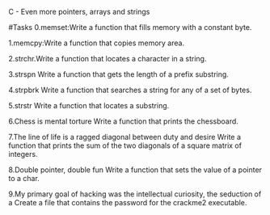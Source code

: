 C - Even more pointers, arrays and strings

#Tasks 
0.memset:Write a function that fills memory with a constant byte.   


1.memcpy:Write a function that copies memory area.

2.strchr.Write a function that locates a character in a string.

3.strspn
Write a function that gets the length of a prefix substring.

4.strpbrk
Write a function that searches a string for any of a set of bytes.

5.strstr
Write a function that locates a substring.

6.Chess is mental torture
Write a function that prints the chessboard.

7.The line of life is a ragged diagonal between duty and desire
Write a function that prints the sum of the two diagonals of a square matrix of integers.

8.Double pointer, double fun
Write a function that sets the value of a pointer to a char.

9.My primary goal of hacking was the intellectual curiosity, the seduction of a
Create a file that contains the password for the crackme2 executable.
